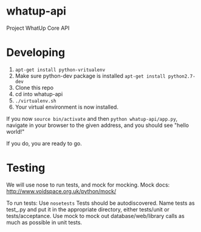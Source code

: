 whatup-api
==========

Project WhatUp Core API


Developing
==========

1.  `apt-get install python-vritualenv`
1.  Make sure python-dev package is installed `apt-get install python2.7-dev`
1.  Clone this repo
1.  cd into whatup-api
1.  `./virtualenv.sh`
1.  Your virtual environment is now installed.

If you now `source bin/activate` and then `python whatup-api/app.py`, navigate
in your browser to the given address, and you should see "hello world!"

If you do, you are ready to go.

Testing
=======

We will use nose to run tests, and mock for mocking.
Mock docs: http://www.voidspace.org.uk/python/mock/

To run tests: Use `nosetests` Tests should be autodiscovered. Name tests as
test_<classUnderTest>.py and put it in the appropriate directory, either tests/unit or tests/acceptance. Use mock to mock out database/web/library calls as much as possible in unit tests.
